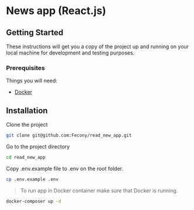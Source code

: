 # News app (React.js)

## Getting Started

These instructions will get you a copy of the project up and running on your local machine for development and testing
purposes.

### Prerequisites

Things you will need:

- [Docker](https://docs.docker.com/get-docker/)

## Installation

Clone the project

```bash
git clone git@github.com:Fecony/read_new_app.git
```

Go to the project directory

```bash
cd read_new_app
```

Copy .env.example file to .env on the root folder.

```bash
cp .env.example .env
```

> To run app in Docker container make sure that Docker is running.

```bash
docker-composer up -d
```
